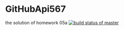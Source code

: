 # GitHubApi567
the solution of homework 05a
[![build status of master](https://travis-ci.org/jasperpwj/GitHubApi567.svg?branch=HW05a_Mocking)](https://travis-ci.org/jasperpwj/GitHubApi567)

